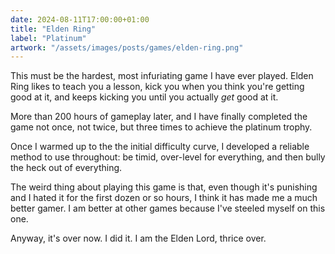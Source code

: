 ```yaml
---
date: 2024-08-11T17:00:00+01:00
title: "Elden Ring"
label: "Platinum"
artwork: "/assets/images/posts/games/elden-ring.png"
---
```


This must be the hardest, most infuriating game I have ever played. Elden Ring likes to teach you a lesson, kick you when you think you're getting good at it, and keeps kicking you until you actually *get* good at it.

More than 200 hours of gameplay later, and I have finally completed the game not once, not twice, but three times to achieve the platinum trophy.

Once I warmed up to the the initial difficulty curve, I developed a reliable method to use throughout: be timid, over-level for everything, and then bully the heck out of everything.

The weird thing about playing this game is that, even though it's punishing and I hated it for the first dozen or so hours, I think it has made me a much better gamer. I am better at other games because I've steeled myself on this one. 

Anyway, it's over now. I did it. I am the Elden Lord, thrice over. 